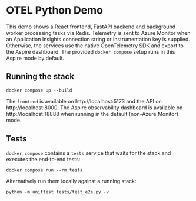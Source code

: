 # OTEL Python Demo

This demo shows a React frontend, FastAPI backend and background worker processing tasks via Redis.
Telemetry is sent to Azure Monitor when an Application Insights connection string or instrumentation key is supplied. Otherwise, the services use the native OpenTelemetry SDK and export to the Aspire dashboard. The provided `docker compose` setup runs in this Aspire mode by default.

## Running the stack

```
docker compose up --build
```

The `frontend` is available on http://localhost:5173 and the API on http://localhost:8000.
The Aspire observability dashboard is available on http://localhost:18888 when running in the default (non-Azure Monitor) mode.

## Tests

`docker compose` contains a `tests` service that waits for the stack and executes the end‑to‑end tests:

```
docker compose run --rm tests
```

Alternatively run them locally against a running stack:

```
python -m unittest tests/test_e2e.py -v
```
